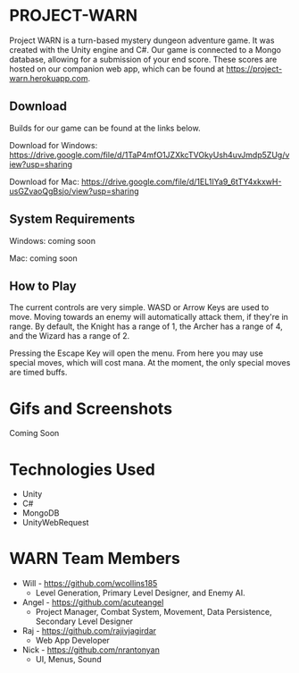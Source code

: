 # PROJECT-WARN

Project WARN is a turn-based mystery dungeon adventure game. It was created with the Unity engine and C#. Our game is connected to a Mongo database, allowing for a submission of your end score. These scores are hosted on our companion web app, which can be found at https://project-warn.herokuapp.com.

## Download

Builds for our game can be found at the links below.

Download for Windows: https://drive.google.com/file/d/1TaP4mfO1JZXkcTVOkyUsh4uvJmdp5ZUg/view?usp=sharing

Download for Mac: https://drive.google.com/file/d/1EL1IYa9_6tTY4xkxwH-usGZvaoQgBsjo/view?usp=sharing

## System Requirements

Windows: coming soon

Mac: coming soon

## How to Play

The current controls are very simple. WASD or Arrow Keys are used to move. Moving towards an enemy will automatically attack them, if they're in range. By default, the Knight has a range of 1, the Archer has a range of 4, and the Wizard has a range of 2.

Pressing the Escape Key will open the menu. From here you may use special moves, which will cost mana. At the moment, the only special moves are timed buffs.

#  Gifs and Screenshots

Coming Soon

# Technologies Used

* Unity
* C#
* MongoDB
* UnityWebRequest

# WARN Team Members
* Will - https://github.com/wcollins185
    - Level Generation, Primary Level Designer, and Enemy AI.
* Angel - https://github.com/acuteangel
    -  Project Manager, Combat System, Movement, Data Persistence, Secondary    Level Designer
* Raj - https://github.com/rajivjagirdar
    - Web App Developer
* Nick - https://github.com/nrantonyan
    - UI, Menus, Sound
